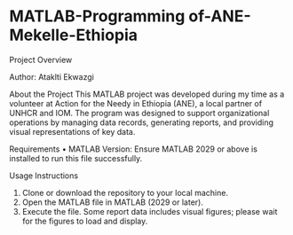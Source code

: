 # MATLAB-Programming of-ANE-Mekelle-Ethiopia
Project Overview

Author: Ataklti Ekwazgi

About the Project
This MATLAB project was developed during my time as a volunteer at Action for the Needy in Ethiopia (ANE), a local partner of UNHCR and IOM. The program was designed to support organizational operations by managing data records, generating reports, and providing visual representations of key data.
 
  Requirements
•	MATLAB Version: Ensure MATLAB 2029 or above is installed to run this file successfully.

Usage Instructions
1.	Clone or download the repository to your local machine.
2.	Open the MATLAB file in MATLAB (2029 or later).
3.	Execute the file. Some report data includes visual figures; please wait for the figures to load and display. 

